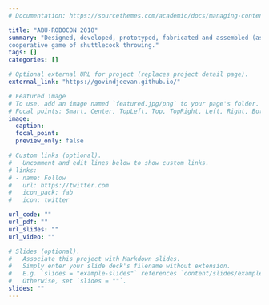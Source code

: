 ```yaml
---
# Documentation: https://sourcethemes.com/academic/docs/managing-content/

title: "ABU-ROBOCON 2018"
summary: "Designed, developed, prototyped, fabricated and assembled (as a team) two industry-level robots that were to play a
cooperative game of shuttlecock throwing."
tags: []
categories: []

# Optional external URL for project (replaces project detail page).
external_link: "https://govindjeevan.github.io/"

# Featured image
# To use, add an image named `featured.jpg/png` to your page's folder.
# Focal points: Smart, Center, TopLeft, Top, TopRight, Left, Right, BottomLeft, Bottom, BottomRight.
image:
  caption: 
  focal_point: 
  preview_only: false

# Custom links (optional).
#   Uncomment and edit lines below to show custom links.
# links:
# - name: Follow
#   url: https://twitter.com
#   icon_pack: fab
#   icon: twitter

url_code: ""
url_pdf: ""
url_slides: ""
url_video: ""

# Slides (optional).
#   Associate this project with Markdown slides.
#   Simply enter your slide deck's filename without extension.
#   E.g. `slides = "example-slides"` references `content/slides/example-slides.md`.
#   Otherwise, set `slides = ""`.
slides: ""
---
```

